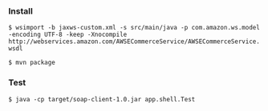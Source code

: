 ### Install ###
``
$ wsimport -b jaxws-custom.xml -s src/main/java -p com.amazon.ws.model -encoding UTF-8 -keep -Xnocompile http://webservices.amazon.com/AWSECommerceService/AWSECommerceService.wsdl
``

``
$ mvn package
``
### Test ###
``
$ java -cp target/soap-client-1.0.jar app.shell.Test
``
